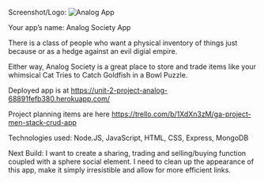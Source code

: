 Screenshot/Logo:
![Analog App](https://github.com/user-attachments/assets/cb5c0db5-c938-419f-9d4e-95a717651acf)

Your app’s name: Analog Society App 

There is a class of people who want a physical inventory of things just because or as a hedge against an evil digial empire. 

Either way, Analog Society is a great place to store and trade items like your whimsical Cat Tries to Catch Goldfish in a Bowl Puzzle.

Deployed app is at https://unit-2-project-analog-68891fefb380.herokuapp.com/

Project planning items are here https://trello.com/b/1XdXn3zM/ga-project-men-stack-crud-app

Technologies used: Node.JS, JavaScript, HTML, CSS, Express, MongoDB

Next Build: I want to create a sharing, trading and selling/buying function coupled with a sphere social element. I need to clean up the appearance of this app, make it simply irresistible and allow for more efficient links.
